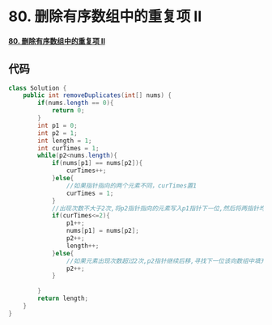 # 80. 删除有序数组中的重复项 II

#### [80. 删除有序数组中的重复项 II](https://leetcode-cn.com/problems/remove-duplicates-from-sorted-array-ii/)



## 代码

```java
class Solution {
    public int removeDuplicates(int[] nums) {
        if(nums.length == 0){
            return 0;
        }
        int p1 = 0;
        int p2 = 1;
        int length = 1;
        int curTimes = 1;
        while(p2<nums.length){
            if(nums[p1] == nums[p2]){
                curTimes++;
            }else{
                //如果指针指向的两个元素不同，curTimes置1
                curTimes = 1;
            }
            //出现次数不大于2次,将p2指针指向的元素写入p1指针下一位,然后将两指针均向后移
            if(curTimes<=2){
                p1++;
                nums[p1] = nums[p2];
                p2++;
                length++;
            }else{
                //如果元素出现次数超过2次,p2指针继续后移,寻找下一位该向数组中填充的元素
                p2++;
            }
            
        }
        return length;
    }
}
```


